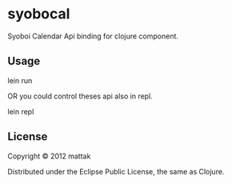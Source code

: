 # syobocal

Syoboi Calendar Api binding for clojure component.

## Usage

lein run 

OR you could control theses api also in repl.

lein repl

## License

Copyright © 2012 mattak

Distributed under the Eclipse Public License, the same as Clojure.
